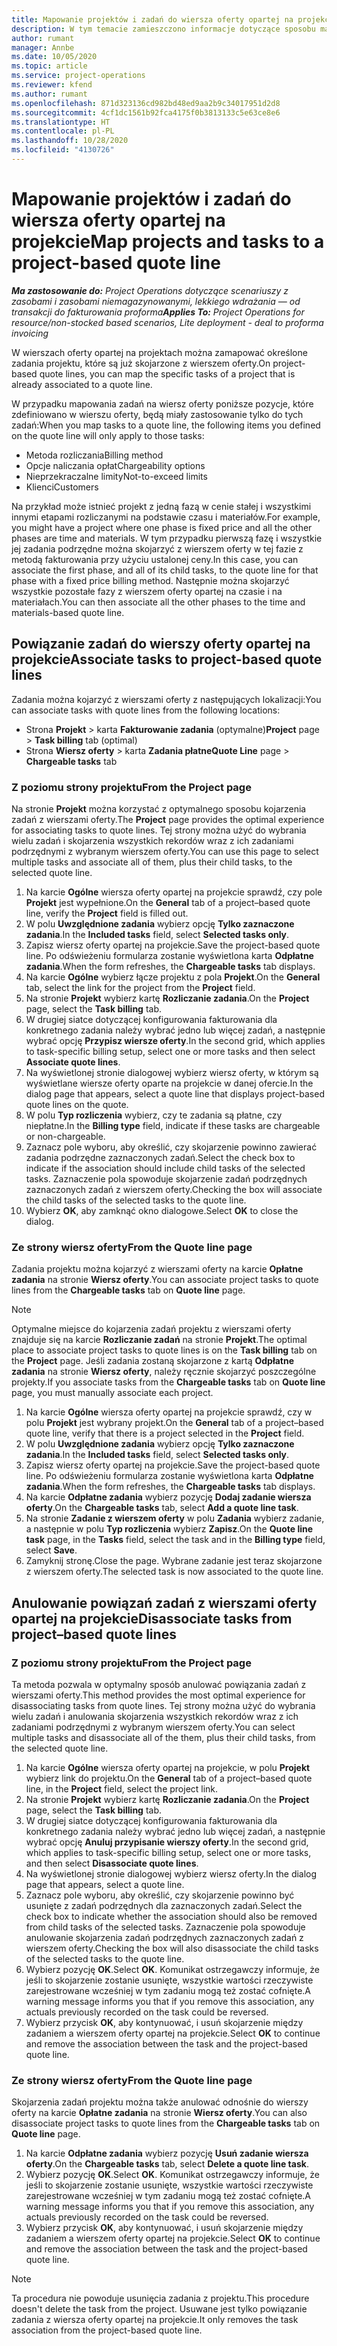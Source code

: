 ```yaml
---
title: Mapowanie projektów i zadań do wiersza oferty opartej na projekcie
description: W tym temacie zamieszczono informacje dotyczące sposobu mapowania projektów i zadań na pozycje zadań oparte na projektach.
author: rumant
manager: Annbe
ms.date: 10/05/2020
ms.topic: article
ms.service: project-operations
ms.reviewer: kfend
ms.author: rumant
ms.openlocfilehash: 871d323136cd982bd48ed9aa2b9c34017951d2d8
ms.sourcegitcommit: 4cf1dc1561b92fca4175f0b3813133c5e63ce8e6
ms.translationtype: HT
ms.contentlocale: pl-PL
ms.lasthandoff: 10/28/2020
ms.locfileid: "4130726"
---
```

# <a name="map-projects-and-tasks-to-a-project-based-quote-line"></a><span data-ttu-id="5adb8-103">Mapowanie projektów i zadań do wiersza oferty opartej na projekcie</span><span class="sxs-lookup"><span data-stu-id="5adb8-103">Map projects and tasks to a project-based quote line</span></span>

<span data-ttu-id="5adb8-104">_**Ma zastosowanie do:** Project Operations dotyczące scenariuszy z zasobami i zasobami niemagazynowanymi, lekkiego wdrażania — od transakcji do fakturowania proforma_</span><span class="sxs-lookup"><span data-stu-id="5adb8-104">_**Applies To:** Project Operations for resource/non-stocked based scenarios, Lite deployment - deal to proforma invoicing_</span></span>

<span data-ttu-id="5adb8-105">W wierszach oferty opartej na projektach można zamapować określone zadania projektu, które są już skojarzone z wierszem oferty.</span><span class="sxs-lookup"><span data-stu-id="5adb8-105">On project-based quote lines, you can map the specific tasks of a project that is already associated to a quote line.</span></span>

<span data-ttu-id="5adb8-106">W przypadku mapowania zadań na wiersz oferty poniższe pozycje, które zdefiniowano w wierszu oferty, będą miały zastosowanie tylko do tych zadań:</span><span class="sxs-lookup"><span data-stu-id="5adb8-106">When you map tasks to a quote line, the following items you defined on the quote line will only apply to those tasks:</span></span>

- <span data-ttu-id="5adb8-107">Metoda rozliczania</span><span class="sxs-lookup"><span data-stu-id="5adb8-107">Billing method</span></span>
- <span data-ttu-id="5adb8-108">Opcje naliczania opłat</span><span class="sxs-lookup"><span data-stu-id="5adb8-108">Chargeability options</span></span>
- <span data-ttu-id="5adb8-109">Nieprzekraczalne limity</span><span class="sxs-lookup"><span data-stu-id="5adb8-109">Not-to-exceed limits</span></span>
- <span data-ttu-id="5adb8-110">Klienci</span><span class="sxs-lookup"><span data-stu-id="5adb8-110">Customers</span></span>

<span data-ttu-id="5adb8-111">Na przykład może istnieć projekt z jedną fazą w cenie stałej i wszystkimi innymi etapami rozliczanymi na podstawie czasu i materiałów.</span><span class="sxs-lookup"><span data-stu-id="5adb8-111">For example, you might have a project where one phase is fixed price and all the other phases are time and materials.</span></span> <span data-ttu-id="5adb8-112">W tym przypadku pierwszą fazę i wszystkie jej zadania podrzędne można skojarzyć z wierszem oferty w tej fazie z metodą fakturowania przy użyciu ustalonej ceny.</span><span class="sxs-lookup"><span data-stu-id="5adb8-112">In this case, you can associate the first phase, and all of its child tasks, to the quote line for that phase with a fixed price billing method.</span></span> <span data-ttu-id="5adb8-113">Następnie można skojarzyć wszystkie pozostałe fazy z wierszem oferty opartej na czasie i na materiałach.</span><span class="sxs-lookup"><span data-stu-id="5adb8-113">You can then associate all the other phases to the time and materials-based quote line.</span></span>

## <a name="associate-tasks-to-project-based-quote-lines"></a><span data-ttu-id="5adb8-114">Powiązanie zadań do wierszy oferty opartej na projekcie</span><span class="sxs-lookup"><span data-stu-id="5adb8-114">Associate tasks to project-based quote lines</span></span>

<span data-ttu-id="5adb8-115">Zadania można kojarzyć z wierszami oferty z następujących lokalizacji:</span><span class="sxs-lookup"><span data-stu-id="5adb8-115">You can associate tasks with quote lines from the following locations:</span></span>

- <span data-ttu-id="5adb8-116">Strona **Projekt** > karta **Fakturowanie zadania** (optymalne)</span><span class="sxs-lookup"><span data-stu-id="5adb8-116">**Project** page > **Task billing** tab (optimal)</span></span>
- <span data-ttu-id="5adb8-117">Strona **Wiersz oferty** > karta **Zadania płatne**</span><span class="sxs-lookup"><span data-stu-id="5adb8-117">**Quote Line** page > **Chargeable tasks** tab</span></span> 

### <a name="from-the-project-page"></a><span data-ttu-id="5adb8-118">Z poziomu strony projektu</span><span class="sxs-lookup"><span data-stu-id="5adb8-118">From the Project page</span></span>

<span data-ttu-id="5adb8-119">Na stronie **Projekt** można korzystać z optymalnego sposobu kojarzenia zadań z wierszami oferty.</span><span class="sxs-lookup"><span data-stu-id="5adb8-119">The **Project** page provides the optimal experience for associating tasks to quote lines.</span></span> <span data-ttu-id="5adb8-120">Tej strony można użyć do wybrania wielu zadań i skojarzenia wszystkich rekordów wraz z ich zadaniami podrzędnymi z wybranym wierszem oferty.</span><span class="sxs-lookup"><span data-stu-id="5adb8-120">You can use this page to select multiple tasks and associate all of them, plus their child tasks, to the selected quote line.</span></span>

1. <span data-ttu-id="5adb8-121">Na karcie **Ogólne** wiersza oferty opartej na projekcie sprawdź, czy pole **Projekt** jest wypełnione.</span><span class="sxs-lookup"><span data-stu-id="5adb8-121">On the **General** tab of a project–based quote line, verify the **Project** field is filled out.</span></span>
2. <span data-ttu-id="5adb8-122">W polu **Uwzględnione zadania** wybierz opcję **Tylko zaznaczone zadania**.</span><span class="sxs-lookup"><span data-stu-id="5adb8-122">In the **Included tasks** field, select **Selected tasks only**.</span></span>
3. <span data-ttu-id="5adb8-123">Zapisz wiersz oferty opartej na projekcie.</span><span class="sxs-lookup"><span data-stu-id="5adb8-123">Save the project-based quote line.</span></span> <span data-ttu-id="5adb8-124">Po odświeżeniu formularza zostanie wyświetlona karta **Odpłatne zadania**.</span><span class="sxs-lookup"><span data-stu-id="5adb8-124">When the form refreshes, the **Chargeable tasks** tab displays.</span></span>
4. <span data-ttu-id="5adb8-125">Na karcie **Ogólne** wybierz łącze projektu z pola **Projekt**.</span><span class="sxs-lookup"><span data-stu-id="5adb8-125">On the **General** tab, select the link for the project from the **Project** field.</span></span>
5. <span data-ttu-id="5adb8-126">Na stronie **Projekt** wybierz kartę **Rozliczanie zadania**.</span><span class="sxs-lookup"><span data-stu-id="5adb8-126">On the **Project** page, select the **Task billing** tab.</span></span>
6. <span data-ttu-id="5adb8-127">W drugiej siatce dotyczącej konfigurowania fakturowania dla konkretnego zadania należy wybrać jedno lub więcej zadań, a następnie wybrać opcję **Przypisz wiersze oferty**.</span><span class="sxs-lookup"><span data-stu-id="5adb8-127">In the second grid, which applies to task-specific billing setup, select one or more tasks and then select **Associate quote lines**.</span></span>
7. <span data-ttu-id="5adb8-128">Na wyświetlonej stronie dialogowej wybierz wiersz oferty, w którym są wyświetlane wiersze oferty oparte na projekcie w danej ofercie.</span><span class="sxs-lookup"><span data-stu-id="5adb8-128">In the dialog page that appears, select a quote line that displays project-based quote lines on the quote.</span></span>
8. <span data-ttu-id="5adb8-129">W polu **Typ rozliczenia** wybierz, czy te zadania są płatne, czy niepłatne.</span><span class="sxs-lookup"><span data-stu-id="5adb8-129">In the **Billing type** field, indicate if these tasks are chargeable or non-chargeable.</span></span>
9. <span data-ttu-id="5adb8-130">Zaznacz pole wyboru, aby określić, czy skojarzenie powinno zawierać zadania podrzędne zaznaczonych zadań.</span><span class="sxs-lookup"><span data-stu-id="5adb8-130">Select the check box to indicate if the association should include child tasks of the selected tasks.</span></span> <span data-ttu-id="5adb8-131">Zaznaczenie pola spowoduje skojarzenie zadań podrzędnych zaznaczonych zadań z wierszem oferty.</span><span class="sxs-lookup"><span data-stu-id="5adb8-131">Checking the box will associate the child tasks of the selected tasks to the quote line.</span></span>
10. <span data-ttu-id="5adb8-132">Wybierz **OK**, aby zamknąć okno dialogowe.</span><span class="sxs-lookup"><span data-stu-id="5adb8-132">Select **OK** to close the dialog.</span></span>

### <a name="from-the-quote-line-page"></a><span data-ttu-id="5adb8-133">Ze strony wiersz oferty</span><span class="sxs-lookup"><span data-stu-id="5adb8-133">From the Quote line page</span></span>

<span data-ttu-id="5adb8-134">Zadania projektu można kojarzyć z wierszami oferty na karcie **Opłatne zadania** na stronie **Wiersz oferty**.</span><span class="sxs-lookup"><span data-stu-id="5adb8-134">You can associate project tasks to quote lines from the **Chargeable tasks** tab on **Quote line** page.</span></span>

>[!NOTE]
><span data-ttu-id="5adb8-135">Optymalne miejsce do kojarzenia zadań projektu z wierszami oferty znajduje się na karcie **Rozliczanie zadań** na stronie **Projekt**.</span><span class="sxs-lookup"><span data-stu-id="5adb8-135">The optimal place to associate project tasks to quote lines is on the **Task billing** tab on the **Project** page.</span></span> <span data-ttu-id="5adb8-136">Jeśli zadania zostaną skojarzone z kartą **Odpłatne zadania** na stronie **Wiersz oferty**, należy ręcznie skojarzyć poszczególne projekty.</span><span class="sxs-lookup"><span data-stu-id="5adb8-136">If you associate tasks from the **Chargeable tasks** tab on **Quote line** page, you must manually associate each project.</span></span>

1. <span data-ttu-id="5adb8-137">Na karcie **Ogólne** wiersza oferty opartej na projekcie sprawdź, czy w polu **Projekt** jest wybrany projekt.</span><span class="sxs-lookup"><span data-stu-id="5adb8-137">On the **General** tab of a project–based quote line, verify that there is a project selected in the **Project** field.</span></span>
2. <span data-ttu-id="5adb8-138">W polu **Uwzględnione zadania** wybierz opcję **Tylko zaznaczone zadania**.</span><span class="sxs-lookup"><span data-stu-id="5adb8-138">In the **Included tasks** field, select **Selected tasks only**.</span></span>
3. <span data-ttu-id="5adb8-139">Zapisz wiersz oferty opartej na projekcie.</span><span class="sxs-lookup"><span data-stu-id="5adb8-139">Save the project-based quote line.</span></span> <span data-ttu-id="5adb8-140">Po odświeżeniu formularza zostanie wyświetlona karta **Odpłatne zadania**.</span><span class="sxs-lookup"><span data-stu-id="5adb8-140">When the form refreshes, the **Chargeable tasks** tab displays.</span></span>
4. <span data-ttu-id="5adb8-141">Na karcie **Odpłatne zadania** wybierz pozycję **Dodaj zadanie wiersza oferty**.</span><span class="sxs-lookup"><span data-stu-id="5adb8-141">On the **Chargeable tasks** tab, select **Add a quote line task**.</span></span>
5. <span data-ttu-id="5adb8-142">Na stronie **Zadanie z wierszem oferty** w polu **Zadania** wybierz zadanie, a następnie w polu **Typ rozliczenia** wybierz **Zapisz**.</span><span class="sxs-lookup"><span data-stu-id="5adb8-142">On the **Quote line task** page, in the **Tasks** field, select the task and in the **Billing type** field, select **Save**.</span></span> 
6. <span data-ttu-id="5adb8-143">Zamyknij stronę.</span><span class="sxs-lookup"><span data-stu-id="5adb8-143">Close the page.</span></span> <span data-ttu-id="5adb8-144">Wybrane zadanie jest teraz skojarzone z wierszem oferty.</span><span class="sxs-lookup"><span data-stu-id="5adb8-144">The selected task is now associated to the quote line.</span></span>

## <a name="disassociate-tasks-from-projectbased-quote-lines"></a><span data-ttu-id="5adb8-145">Anulowanie powiązań zadań z wierszami oferty opartej na projekcie</span><span class="sxs-lookup"><span data-stu-id="5adb8-145">Disassociate tasks from project–based quote lines</span></span>

### <a name="from-the-project-page"></a><span data-ttu-id="5adb8-146">Z poziomu strony projektu</span><span class="sxs-lookup"><span data-stu-id="5adb8-146">From the Project page</span></span>

<span data-ttu-id="5adb8-147">Ta metoda pozwala w optymalny sposób anulować powiązania zadań z wierszami oferty.</span><span class="sxs-lookup"><span data-stu-id="5adb8-147">This method provides the most optimal experience for disassociating tasks from quote lines.</span></span> <span data-ttu-id="5adb8-148">Tej strony można użyć do wybrania wielu zadań i anulowania skojarzenia wszystkich rekordów wraz z ich zadaniami podrzędnymi z wybranym wierszem oferty.</span><span class="sxs-lookup"><span data-stu-id="5adb8-148">You can select multiple tasks and disassociate all of the them, plus their child tasks, from the selected quote line.</span></span>

1. <span data-ttu-id="5adb8-149">Na karcie **Ogólne** wiersza oferty opartej na projekcie, w polu **Projekt** wybierz link do projektu.</span><span class="sxs-lookup"><span data-stu-id="5adb8-149">On the **General** tab of a project–based quote line, in the **Project** field, select the project link.</span></span>
2. <span data-ttu-id="5adb8-150">Na stronie **Projekt** wybierz kartę **Rozliczanie zadania**.</span><span class="sxs-lookup"><span data-stu-id="5adb8-150">On the **Project** page, select the **Task billing** tab.</span></span>
3. <span data-ttu-id="5adb8-151">W drugiej siatce dotyczącej konfigurowania fakturowania dla konkretnego zadania należy wybrać jedno lub więcej zadań, a następnie wybrać opcję **Anuluj przypisanie wierszy oferty**.</span><span class="sxs-lookup"><span data-stu-id="5adb8-151">In the second grid, which applies to task-specific billing setup, select one or more tasks, and then select **Disassociate quote lines**.</span></span>
4. <span data-ttu-id="5adb8-152">Na wyświetlonej stronie dialogowej wybierz wiersz oferty.</span><span class="sxs-lookup"><span data-stu-id="5adb8-152">In the dialog page that appears, select a quote line.</span></span>
5. <span data-ttu-id="5adb8-153">Zaznacz pole wyboru, aby określić, czy skojarzenie powinno być usunięte z zadań podrzędnych dla zaznaczonych zadań.</span><span class="sxs-lookup"><span data-stu-id="5adb8-153">Select the check box to indicate whether the association should also be removed from child tasks of the selected tasks.</span></span> <span data-ttu-id="5adb8-154">Zaznaczenie pola spowoduje anulowanie skojarzenia zadań podrzędnych zaznaczonych zadań z wierszem oferty.</span><span class="sxs-lookup"><span data-stu-id="5adb8-154">Checking the box will also disassociate the child tasks of the selected tasks to the quote line.</span></span>
6. <span data-ttu-id="5adb8-155">Wybierz pozycję **OK**.</span><span class="sxs-lookup"><span data-stu-id="5adb8-155">Select **OK**.</span></span> <span data-ttu-id="5adb8-156">Komunikat ostrzegawczy informuje, że jeśli to skojarzenie zostanie usunięte, wszystkie wartości rzeczywiste zarejestrowane wcześniej w tym zadaniu mogą też zostać cofnięte.</span><span class="sxs-lookup"><span data-stu-id="5adb8-156">A warning message informs you that if you remove this association, any actuals previously recorded on the task could be reversed.</span></span> 
7. <span data-ttu-id="5adb8-157">Wybierz przycisk **OK**, aby kontynuować, i usuń skojarzenie między zadaniem a wierszem oferty opartej na projekcie.</span><span class="sxs-lookup"><span data-stu-id="5adb8-157">Select **OK** to continue and remove the association between the task and the project-based quote line.</span></span>

### <a name="from-the-quote-line-page"></a><span data-ttu-id="5adb8-158">Ze strony wiersz oferty</span><span class="sxs-lookup"><span data-stu-id="5adb8-158">From the Quote line page</span></span>

<span data-ttu-id="5adb8-159">Skojarzenia zadań projektu można także anulować odnośnie do wierszy oferty na karcie **Opłatne zadania** na stronie **Wiersz oferty**.</span><span class="sxs-lookup"><span data-stu-id="5adb8-159">You can also disassociate project tasks to quote lines from the **Chargeable tasks** tab on **Quote line** page.</span></span>

1. <span data-ttu-id="5adb8-160">Na karcie **Odpłatne zadania** wybierz pozycję **Usuń zadanie wiersza oferty**.</span><span class="sxs-lookup"><span data-stu-id="5adb8-160">On the **Chargeable tasks** tab, select **Delete a quote line task**.</span></span>
2. <span data-ttu-id="5adb8-161">Wybierz pozycję **OK**.</span><span class="sxs-lookup"><span data-stu-id="5adb8-161">Select **OK**.</span></span> <span data-ttu-id="5adb8-162">Komunikat ostrzegawczy informuje, że jeśli to skojarzenie zostanie usunięte, wszystkie wartości rzeczywiste zarejestrowane wcześniej w tym zadaniu mogą też zostać cofnięte.</span><span class="sxs-lookup"><span data-stu-id="5adb8-162">A warning message informs you that if you remove this association, any actuals previously recorded on the task could be reversed.</span></span> 
3. <span data-ttu-id="5adb8-163">Wybierz przycisk **OK**, aby kontynuować, i usuń skojarzenie między zadaniem a wierszem oferty opartej na projekcie.</span><span class="sxs-lookup"><span data-stu-id="5adb8-163">Select **OK** to continue and remove the association between the task and the project-based quote line.</span></span>

>[!NOTE]
> <span data-ttu-id="5adb8-164">Ta procedura nie powoduje usunięcia zadania z projektu.</span><span class="sxs-lookup"><span data-stu-id="5adb8-164">This procedure doesn't delete the task from the project.</span></span> <span data-ttu-id="5adb8-165">Usuwane jest tylko powiązanie zadania z wiersza oferty opartej na projekcie.</span><span class="sxs-lookup"><span data-stu-id="5adb8-165">It only removes the task association from the project-based quote line.</span></span>
